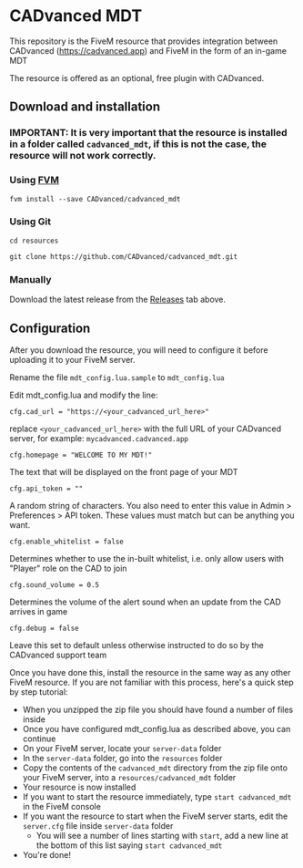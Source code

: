 # CADvanced MDT

This repository is the FiveM resource that provides integration between CADvanced (https://cadvanced.app) and FiveM in the form of an in-game MDT

The resource is offered as an optional, free plugin with CADvanced.

## Download and installation

### IMPORTANT: It is very important that the resource is installed in a folder called `cadvanced_mdt`, if this is not the case, the resource will not work correctly.


### Using [FVM](https://github.com/qlaffont/fvm-installer)

```
fvm install --save CADvanced/cadvanced_mdt
```

### Using Git

```
cd resources

git clone https://github.com/CADvanced/cadvanced_mdt.git
```

### Manually

Download the latest release from the [Releases](https://github.com/CADvanced/cadvanced_mdt/releases) tab above.

## Configuration

After you download the resource, you will need to configure it before uploading it to your FiveM server.

Rename the file `mdt_config.lua.sample` to `mdt_config.lua`

Edit mdt_config.lua and modify the line:

```
cfg.cad_url = "https://<your_cadvanced_url_here>"
```
replace `<your_cadvanced_url_here>` with the full URL of your CADvanced server, for example: `mycadvanced.cadvanced.app`

```
cfg.homepage = "WELCOME TO MY MDT!"
```
The text that will be displayed on the front page of your MDT
```
cfg.api_token = ""
```
A random string of characters. You also need to enter this value in Admin > Preferences > API token. These values must match but can be anything you want.

```
cfg.enable_whitelist = false
```
Determines whether to use the in-built whitelist, i.e. only allow users with "Player" role on the CAD to join
```
cfg.sound_volume = 0.5
```
Determines the volume of the alert sound when an update from the CAD arrives in game

```
cfg.debug = false
```
Leave this set to default unless otherwise instructed to do so by the CADvanced support team


Once you have done this, install the resource in the same way as any other FiveM resource. If you are not familiar with this process, here's a quick step by step tutorial:

* When you unzipped the zip file you should have found a number of files inside
* Once you have configured mdt_config.lua as described above, you can continue
* On your FiveM server, locate your `server-data` folder
* In the `server-data` folder, go into the `resources` folder
* Copy the contents of the `cadvanced_mdt` directory from the zip file onto your FiveM server, into a `resources/cadvanced_mdt` folder
* Your resource is now installed
* If you want to start the resource immediately, type `start cadvanced_mdt` in the FiveM console
* If you want the resource to start when the FiveM server starts, edit the `server.cfg` file inside `server-data` folder
  * You will see a number of lines starting with `start`, add a new line at the bottom of this list saying `start cadvanced_mdt`
* You're done!


